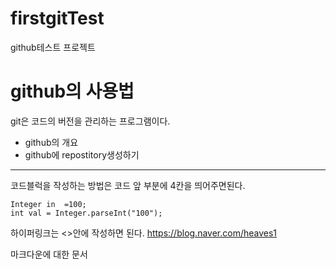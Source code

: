 # firstgitTest
github테스트 프로젝트

# github의 사용법
git은 코드의 버전을 관리하는 프로그램이다.
 - github의 개요
 - github에 repostitory생성하기
 
---

코드블럭을 작성하는 방법은 코드 앞 부분에 4칸을 띄어주면된다.
   
    Integer in  =100;
    int val = Integer.parseInt("100");
    
    
하이퍼링크는 <>안에 작성하면 된다.
<https://blog.naver.com/heaves1>

마크다운에 대한 문서

